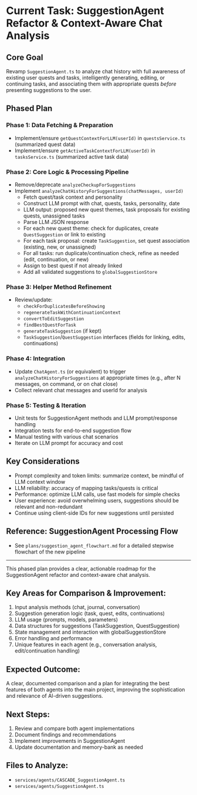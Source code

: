 # Current Task: SuggestionAgent Refactor & Context-Aware Chat Analysis

## Core Goal
Revamp `SuggestionAgent.ts` to analyze chat history with full awareness of existing user quests and tasks, intelligently generating, editing, or continuing tasks, and associating them with appropriate quests *before* presenting suggestions to the user.

## Phased Plan

### Phase 1: Data Fetching & Preparation
- Implement/ensure `getQuestContextForLLM(userId)` in `questsService.ts` (summarized quest data)
- Implement/ensure `getActiveTaskContextForLLM(userId)` in `tasksService.ts` (summarized active task data)

### Phase 2: Core Logic & Processing Pipeline
- Remove/deprecate `analyzeCheckupForSuggestions`
- Implement `analyzeChatHistoryForSuggestions(chatMessages, userId)`
    - Fetch quest/task context and personality
    - Construct LLM prompt with chat, quests, tasks, personality, date
    - LLM output: proposed new quest themes, task proposals for existing quests, unassigned tasks
    - Parse LLM JSON response
    - For each new quest theme: check for duplicates, create `QuestSuggestion` or link to existing
    - For each task proposal: create `TaskSuggestion`, set quest association (existing, new, or unassigned)
    - For all tasks: run duplicate/continuation check, refine as needed (edit, continuation, or new)
    - Assign to best quest if not already linked
    - Add all validated suggestions to `globalSuggestionStore`

### Phase 3: Helper Method Refinement
- Review/update:
    - `checkForDuplicatesBeforeShowing`
    - `regenerateTaskWithContinuationContext`
    - `convertToEditSuggestion`
    - `findBestQuestForTask`
    - `generateTaskSuggestion` (if kept)
    - `TaskSuggestion`/`QuestSuggestion` interfaces (fields for linking, edits, continuations)

### Phase 4: Integration
- Update `ChatAgent.ts` (or equivalent) to trigger `analyzeChatHistoryForSuggestions` at appropriate times (e.g., after N messages, on command, or on chat close)
- Collect relevant chat messages and userId for analysis

### Phase 5: Testing & Iteration
- Unit tests for SuggestionAgent methods and LLM prompt/response handling
- Integration tests for end-to-end suggestion flow
- Manual testing with various chat scenarios
- Iterate on LLM prompt for accuracy and cost

## Key Considerations
- Prompt complexity and token limits: summarize context, be mindful of LLM context window
- LLM reliability: accuracy of mapping tasks/quests is critical
- Performance: optimize LLM calls, use fast models for simple checks
- User experience: avoid overwhelming users, suggestions should be relevant and non-redundant
- Continue using client-side IDs for new suggestions until persisted

## Reference: SuggestionAgent Processing Flow
- See `plans/suggestion_agent_flowchart.md` for a detailed stepwise flowchart of the new pipeline

---

This phased plan provides a clear, actionable roadmap for the SuggestionAgent refactor and context-aware chat analysis.

## Key Areas for Comparison & Improvement:
1. Input analysis methods (chat, journal, conversation)
2. Suggestion generation logic (task, quest, edits, continuations)
3. LLM usage (prompts, models, parameters)
4. Data structures for suggestions (TaskSuggestion, QuestSuggestion)
5. State management and interaction with globalSuggestionStore
6. Error handling and performance
7. Unique features in each agent (e.g., conversation analysis, edit/continuation handling)

## Expected Outcome:
A clear, documented comparison and a plan for integrating the best features of both agents into the main project, improving the sophistication and relevance of AI-driven suggestions.

## Next Steps:
1. Review and compare both agent implementations
2. Document findings and recommendations
3. Implement improvements in SuggestionAgent
4. Update documentation and memory-bank as needed

## Files to Analyze:
- `services/agents/CASCADE_SuggestionAgent.ts`
- `services/agents/SuggestionAgent.ts`

